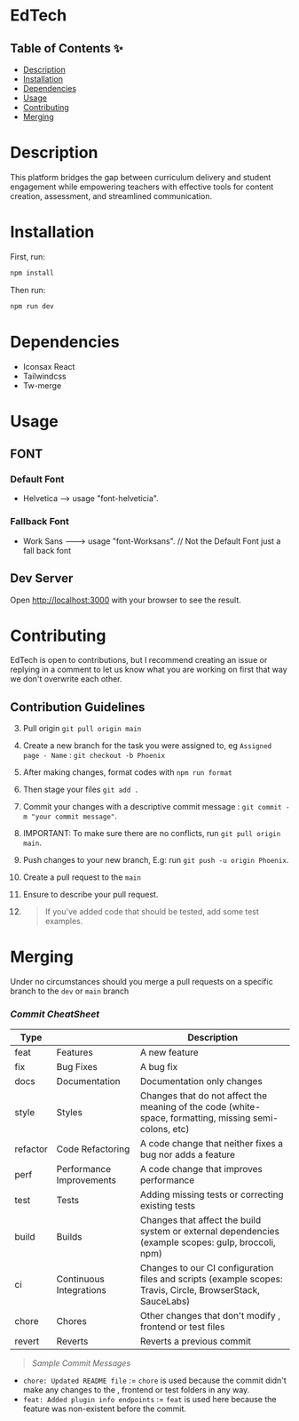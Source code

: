 # EdTech



## Table of Contents ✨

- [Description](#description)
- [Installation](#installation)
- [Dependencies](#dependencies)
- [Usage](#usage)
- [Contributing](#contributing)
- [Merging](#merging)


# Description

This platform bridges the gap between curriculum delivery and student engagement while empowering teachers with effective tools for content creation, assessment, and streamlined communication.

# Installation

First, run:

```bash
npm install
```

Then run:

```bash
npm run dev
```

# Dependencies

- Iconsax React
- Tailwindcss
- Tw-merge


# Usage

## FONT
### Default Font
- Helvetica --> usage "font-helveticia".

### Fallback Font

- Work Sans ---> usage "font-Worksans". // Not the Default Font just a fall back font 

## Dev Server

Open [http://localhost:3000](http://localhost:3000) with your browser to see the result.

# Contributing

EdTech is open to contributions, but I recommend creating an issue or replying in a comment to let us know what you are working on first that way we don't overwrite each other.

## Contribution Guidelines

3. Pull origin `git pull origin main`

4. Create a new branch for the task you were assigned to, eg `Assigned page - Name` : `git checkout -b Phoenix`

5. After making changes, format codes with `npm run format`

6. Then stage your files `git add .`

7. Commit your changes with a descriptive commit message : `git commit -m "your commit message"`.

8. IMPORTANT: To make sure there are no conflicts, run `git pull origin main`.

9. Push changes to your new branch, E.g: run `git push -u origin Phoenix`.

10. Create a pull request to the `main` 

11. Ensure to describe your pull request.

12. > If you've added code that should be tested, add some test examples.

# Merging

Under no circumstances should you merge a pull requests on a specific branch to the `dev` or `main` branch

### _Commit CheatSheet_

| Type     |                          | Description                                                                                                 |
| -------- | ------------------------ | ----------------------------------------------------------------------------------------------------------- |
| feat     | Features                 | A new feature                                                                                               |
| fix      | Bug Fixes                | A bug fix                                                                                                   |
| docs     | Documentation            | Documentation only changes                                                                                  |
| style    | Styles                   | Changes that do not affect the meaning of the code (white-space, formatting, missing semi-colons, etc)      |
| refactor | Code Refactoring         | A code change that neither fixes a bug nor adds a feature                                                   |
| perf     | Performance Improvements | A code change that improves performance                                                                     |
| test     | Tests                    | Adding missing tests or correcting existing tests                                                           |
| build    | Builds                   | Changes that affect the build system or external dependencies (example scopes: gulp, broccoli, npm)         |
| ci       | Continuous Integrations  | Changes to our CI configuration files and scripts (example scopes: Travis, Circle, BrowserStack, SauceLabs) |
| chore    | Chores                   | Other changes that don't modify , frontend or test files                                                    |
| revert   | Reverts                  | Reverts a previous commit                                                                                   |

> _Sample Commit Messages_

- `chore: Updated README file` := `chore` is used because the commit didn't make any changes to the , frontend or test folders in any way.
- `feat: Added plugin info endpoints` := `feat` is used here because the feature was non-existent before the commit.

